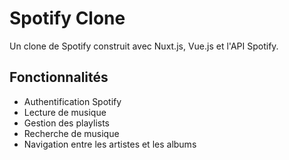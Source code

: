 # Spotify Clone

Un clone de Spotify construit avec Nuxt.js, Vue.js et l'API Spotify.

## Fonctionnalités

- Authentification Spotify
- Lecture de musique
- Gestion des playlists
- Recherche de musique
- Navigation entre les artistes et les albums


